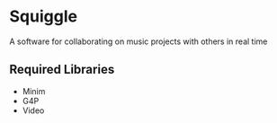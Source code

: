 # Squiggle
A software for collaborating on music projects with others in real time

## Required Libraries
- Minim
- G4P
- Video